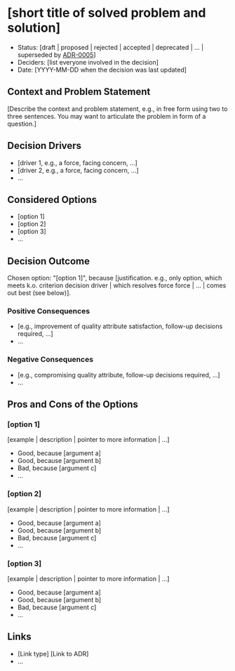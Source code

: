# [short title of solved problem and solution]

- Status: [draft | proposed | rejected | accepted | deprecated | … | superseded by [ADR-0005](0005-example.md)]
- Deciders: [list everyone involved in the decision]
- Date: [YYYY-MM-DD when the decision was last updated]

## Context and Problem Statement

[Describe the context and problem statement, e.g., in free form using two to three sentences. You may want to articulate the problem in form of a question.]

## Decision Drivers

- [driver 1, e.g., a force, facing concern, …]
- [driver 2, e.g., a force, facing concern, …]
- … <!-- numbers of drivers can vary -->

## Considered Options

- [option 1]
- [option 2]
- [option 3]
- … <!-- numbers of options can vary -->

## Decision Outcome

Chosen option: "[option 1]", because [justification. e.g., only option, which meets k.o. criterion decision driver | which resolves force force | … | comes out best (see below)].

### Positive Consequences

- [e.g., improvement of quality attribute satisfaction, follow-up decisions required, …]
- …

### Negative Consequences

- [e.g., compromising quality attribute, follow-up decisions required, …]
- …

## Pros and Cons of the Options

### [option 1]

[example | description | pointer to more information | …]

- Good, because [argument a]
- Good, because [argument b]
- Bad, because [argument c]
- … <!-- numbers of pros and cons can vary -->

### [option 2]

[example | description | pointer to more information | …]

- Good, because [argument a]
- Good, because [argument b]
- Bad, because [argument c]
- … <!-- numbers of pros and cons can vary -->

### [option 3]

[example | description | pointer to more information | …]

- Good, because [argument a]
- Good, because [argument b]
- Bad, because [argument c]
- … <!-- numbers of pros and cons can vary -->

## Links

- [Link type] [Link to ADR] <!-- example: Refined by [ADR-0005](0005-example.md) -->
- … <!-- numbers of links can vary -->
